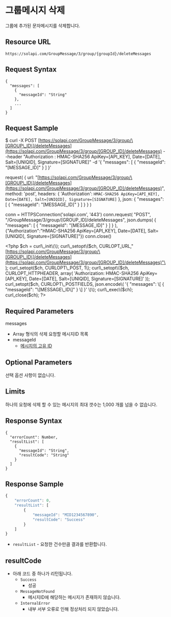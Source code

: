# 그룹메시지 삭제

그룹에 추가된 문자메시지를 삭제합니다.

## Resource URL

`https://solapi.com/GroupMessage/3/group/{groupId}/deleteMessages`

## Request Syntax

```text
{
  "messages": [
    {
      "messageId": "String"
    },
    ...
  ]
}
```

## Request Sample

$ curl -X POST [https://solapi.com/GroupMessage/3/group/\[GROUP\_ID\]/deleteMessages](https://solapi.com/GroupMessage/3/group/[GROUP_ID]/deleteMessages)  --header "Authorization : HMAC-SHA256 ApiKey=\[API\_KEY\], Date=\[DATE\], Salt=\[UNIQID\], Signature=\[SIGNATURE\]"  -d '{ "messages": \[ { "messageId": "\[MESSAGE\_ID\]" } \] }'

request\( { url: "[https://solapi.com/GroupMessage/3/group/\[GROUP\_ID\]/deleteMessages](https://solapi.com/GroupMessage/3/group/[GROUP_ID]/deleteMessages)", method: 'post', headers: { 'Authorization': `HMAC-SHA256 ApiKey=[API_KEY], Date=[DATE], Salt=[UNIQID], Signature=[SIGNATURE]` }, json: { "messages": \[ { "messageId": "\[MESSAGE\_ID\]" } \] } } \)

conn = HTTPSConnection\('solapi.com', '443'\) conn.request\( "POST", "/GroupMessage/3/group/\[GROUP\_ID\]/deleteMessages", json.dumps\( { "messages": \[ { "messageId": "\[MESSAGE\_ID\]" } \] } \), {"Authorization":"HMAC-SHA256 ApiKey=\[API\_KEY\], Date=\[DATE\], Salt=\[UNIQID\], Signature=\[SIGNATURE\]"}\) conn.close\(\)

&lt;?php $ch = curl\_init\(\); curl\_setopt\($ch, CURLOPT\_URL,"[https://solapi.com/GroupMessage/3/group/\[GROUP\_ID\]/deleteMessages](https://solapi.com/GroupMessage/3/group/[GROUP_ID]/deleteMessages)"\); curl\_setopt\($ch, CURLOPT\_POST, 1\); curl\_setopt\($ch, CURLOPT\_HTTPHEADER, array\( 'Authorization: HMAC-SHA256 ApiKey=\[API\_KEY\], Date=\[DATE\], Salt=\[UNIQID\], Signature=\[SIGNATURE\]' \)\); curl\_setopt\($ch, CURLOPT\_POSTFIELDS, json.encode\( '{ "messages": \[ { "messageId": "\[MESSAGE\_ID\]" } \] }' \)\); curl\_exec\($ch\); curl\_close\($ch\); ?&gt;

## Required Parameters

messages

* Array 형식의 삭제 요청할 메시지ID 목록
* messageId
  * [메시지의 고유 ID](undefined-5.md)

## Optional Parameters

선택 옵션 사항이 없습니다.

## Limits

하나의 요청에 삭제 할 수 있는 메시지의 최대 갯수는 1,000 개를 넘을 수 없습니다.

## Response Syntax

```text
{
  "errorCount": Number,
  "resultList": [
    {
      "messageId": "String",
      "resultCode": "String"
    }
  ]
}
```

## Response Sample

```javascript
{
    "errorCount": 0,
    "resultList": [
        {
            "messageId": "MID1234567890",
            "resultCode": "Success"
        }
    ]
}
```

* `resultList` - 요청한 건수만큼 결과를 반환합니다. 

## resultCode

* 아래 코드 중 하나가 리턴됩니다.
  * `Success`
    * 성공
  * `MessageNotFound`
    * 메시지ID에 해당하는 메시지가 존재하지 않습니다.
  * `InternalError`
    * 내부 서부 오류로 인해 정상처리 되지 않았습니다.

